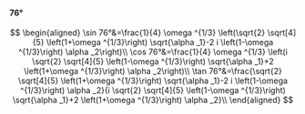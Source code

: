 #### 76°

$$
\begin{aligned}
\sin 76°&=\frac{1}{4} \omega ^{1/3} \left(\sqrt{2} \sqrt[4]{5} \left(1+\omega ^{1/3}\right) \sqrt{\alpha _1}-2 i \left(1-\omega ^{1/3}\right) \alpha _2\right)\\
\cos 76°&=\frac{1}{4} \omega ^{1/3} \left(i \sqrt{2} \sqrt[4]{5} \left(1-\omega ^{1/3}\right) \sqrt{\alpha _1}+2 \left(1+\omega ^{1/3}\right) \alpha _2\right)\\
\tan 76°&=\frac{\sqrt{2} \sqrt[4]{5} \left(1+\omega ^{1/3}\right) \sqrt{\alpha _1}-2 i \left(1-\omega ^{1/3}\right) \alpha _2}{i \sqrt{2} \sqrt[4]{5} \left(1-\omega
^{1/3}\right) \sqrt{\alpha _1}+2 \left(1+\omega ^{1/3}\right) \alpha _2}\\
\end{aligned}
$$

